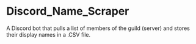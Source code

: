 # Discord_Name_Scraper
A Discord bot that pulls a list of members of the guild (server) and stores their display names in a .CSV file.
